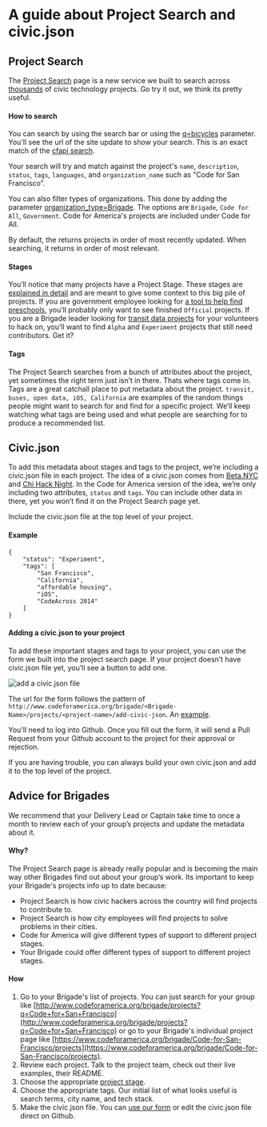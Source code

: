 # A guide about Project Search and civic.json


## Project Search
The [Project Search](http://www.codeforamerica.org/brigade/projects) page is a new service we built to search across [thousands](http://www.codeforamerica.org/brigade/numbers/) of civic technology projects. Go try it out, we think its pretty useful.

#### How to search
You can search by using the search bar or using the [q=bicycles](http://www.codeforamerica.org/brigade/projects?q=bicycles) parameter. You'll see the url of the site update to show your search. This is an exact match of the [cfapi search](http://www.codeforamerica.org/api/projects?q=bicycles).

Your search will try and match against the project's `name`, `description`, `status`, `tags`, `languages`, and `organization_name` such as "Code for San Francisco".

You can also filter types of organizations. This done by adding the parameter [organization_type=Brigade](http://www.codeforamerica.org/brigade/projects?organization_type=Brigade). The options are `Brigade`, `Code for All`, `Government`. Code for America's projects are included under Code for All.

By default, the returns projects in order of most recently updated. When searching, it returns in order of most relevant.

#### Stages
You’ll notice that many projects have a Project Stage. These stages are [explained in detail](http://www.codeforamerica.org/brigade/projects/stages) and are meant to give some context to this big pile of projects. If you are government employee looking for [a tool to help find preschools](http://www.codeforamerica.org/brigade/projects?q=official,%20preschool), you’ll probably only want to see finished `Official` projects. If you are a Brigade leader looking for [transit data projects](http://www.codeforamerica.org/brigade/projects?q=Experiment,%20transit%20data) for your volunteers to hack on, you’ll want to find `Alpha` and `Experiment` projects that still need contributors. Get it?

#### Tags
The Project Search searches from a bunch of attributes about the project, yet sometimes the right term just isn’t in there. Thats where tags come in. Tags are a great catchall place to put metadata about the project. `transit, buses, open data, iOS, California` are examples of the random things people might want to search for and find for a specific project. We’ll keep watching what tags are being used and what people are searching for to produce a recommended list.

## Civic.json
To add this metadata about stages and tags to the project, we’re including a civic.json file in each project. The idea of a civic.json comes from [Beta.NYC](https://github.com/BetaNYC/civic.json) and [Chi Hack Night](https://github.com/open-city/civic-json-worker). In the Code for America version of the idea, we’re only including two attributes, `status` and `tags`. You can include other data in there, yet you won’t find it on the Project Search page yet.

Include the civic.json file at the top level of your project.

#### Example
```
{
    "status": "Experiment", 
    "tags": [
        "San Francisco",
        "California",
        "affordable housing", 
        "iOS", 
        "CodeAcross 2014"
    ]
}
```
#### Adding a civic.json to your project
To add these important stages and tags to your project, you can use the form we built into the project search page. If your project doesn’t have civic.json file yet, you’ll see a button to add one.

![add a civic.json file](http://i.imgur.com/lhQ7GIL.png)

The url for the form follows the pattern of `http://www.codeforamerica.org/brigade/<Brigade-Name>/projects/<project-name>/add-civic-json`. An [example](http://www.codeforamerica.org/brigade/Code-for-America/projects/brigade/add-civic-json).

You'll need to log into Github. Once you fill out the form, it will send a Pull Request from your Github account to the project for their approval or rejection.

If you are having trouble, you can always build your own civic.json and add it to the top level of the project.

## Advice for Brigades
We recommend that your Delivery Lead or Captain take time to once a month to review each of your group’s projects and update the metadata about it. 

#### Why?
The Project Search page is already really popular and is becoming the main way other Brigades find out about your group’s work. Its important to keep your Brigade's projects info up to date because:
* Project Search is how civic hackers across the country will find projects to contribute to.
* Project Search is how city employees will find projects to solve problems in their cities.
* Code for America will give different types of support to different project stages.
* Your Brigade could offer different types of support to different project stages.

#### How
1. Go to your Brigade's list of projects. You can just search for your group like [http://www.codeforamerica.org/brigade/projects?q=Code+for+San+Francisco](http://www.codeforamerica.org/brigade/projects?q=Code+for+San+Francisco) or go to your Brigade's individual project page like [https://www.codeforamerica.org/brigade/Code-for-San-Francisco/projects](https://www.codeforamerica.org/brigade/Code-for-San-Francisco/projects).
2. Review each project. Talk to the project team, check out their live examples, their README.
3. Choose the appropriate [project stage](http://www.codeforamerica.org/brigade/projects/stages). 
4. Choose the appropriate tags. Our initial list of what looks useful is search terms, city name, and tech stack.
5. Make the civic.json file. You can [use our form](#adding-a-civicjson-to-your-project) or edit the civic.json file direct on Github.
